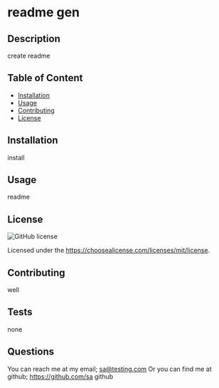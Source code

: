 # readme gen

## Description

create readme

## Table of Content

- [Installation](#installation)
- [Usage](#usage)
- [Contributing](#contributing)
- [License](#license)

## Installation

install

## Usage

readme

## License

![GitHub license](https://img.shields.io/badge/license-mit-blue.svg)

  Licensed under the https://choosealicense.com/licenses/mit/license.
  
    

## Contributing

well

## Tests

none

## Questions

You can reach me at my email; sa@testing.com
Or you can find me at github; https://github.com/sa github
